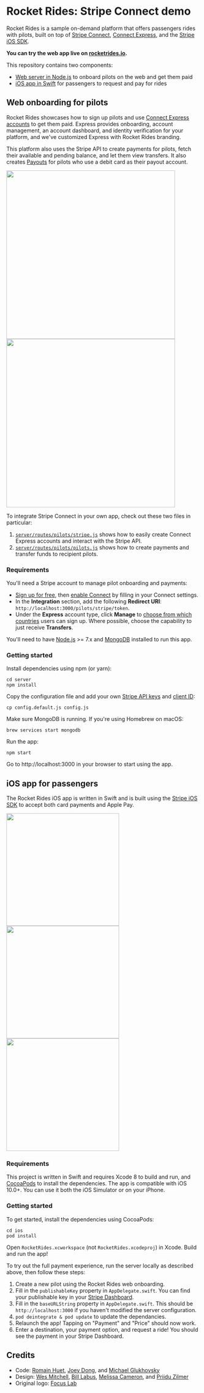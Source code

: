 # Rocket Rides: Stripe Connect demo

Rocket Rides is a sample on-demand platform that offers passengers rides with pilots, built on top of [Stripe Connect](https://stripe.com/connect), [Connect Express](https://stripe.com/connect/express), and the [Stripe iOS SDK](https://stripe.com/docs/mobile/ios).

**You can try the web app live on [rocketrides.io](https://rocketrides.io).**

This repository contains two components:
* [Web server in Node.js](#web-onboarding-for-pilots) to onboard pilots on the web and get them paid
* [iOS app in Swift](#ios-app-for-passengers) for passengers to request and pay for rides

## Web onboarding for pilots

Rocket Rides showcases how to sign up pilots and use [Connect Express accounts](https://stripe.com/connect/account-types) to get them paid. Express provides onboarding, account management, an account dashboard, and identity verification for your platform, and we've customized Express with Rocket Rides branding.

This platform also uses the Stripe API to create payments for pilots, fetch their available and pending balance, and let them view transfers. It also creates [Payouts](https://stripe.com/docs/connect/payouts) for pilots who use a debit card as their payout account.

<img src="server/public/images/screenshots/rocketrides-web-home.png" width="440"><img src="server/public/images/screenshots/rocketrides-web-connect.png" width="440">

To integrate Stripe Connect in your own app, check out these two files in particular:
1. [`server/routes/pilots/stripe.js`](server/routes/pilots/stripe.js) shows how to easily create Connect Express accounts and interact with the Stripe API.
2. [`server/routes/pilots/pilots.js`](server/routes/pilots/pilots.js) shows how to create payments and transfer funds to recipient pilots.

### Requirements

You'll need a Stripe account to manage pilot onboarding and payments:
- [Sign up for free](https://dashboard.stripe.com/register), then [enable Connect](https://dashboard.stripe.com/account/applications/settings) by filling in your Connect settings.
- In the **Integration** section, add the following **Redirect URI**: `http://localhost:3000/pilots/stripe/token`.
- Under the **Express** account type, click **Manage** to [choose from which countries](https://dashboard.stripe.com/test/settings/applications/express) users can sign up. Where possible, choose the capability to just receive **Transfers**.

You'll need to have [Node.js](http://nodejs.org) >= 7.x and [MongoDB](http://mongodb.org) installed to run this app.

### Getting started

Install dependencies using npm (or yarn):

    cd server
    npm install

Copy the configuration file and add your own [Stripe API keys](https://dashboard.stripe.com/account/apikeys) and [client ID](https://dashboard.stripe.com/account/applications/settings):

    cp config.default.js config.js

Make sure MongoDB is running. If you're using Homebrew on macOS:

    brew services start mongodb

Run the app:

    npm start

Go to http://localhost:3000 in your browser to start using the app.

## iOS app for passengers

The Rocket Rides iOS app is written in Swift and is built using the [Stripe iOS SDK](https://github.com/stripe/stripe-ios) to accept both card payments and Apple Pay.

<img src="server/public/images/screenshots/rocketrides-ios-ride.png" width="294"><img src="server/public/images/screenshots/rocketrides-ios-location.png" width="294"><img src="server/public/images/screenshots/rocketrides-ios-payment.png" width="294">

### Requirements

This project is written in Swift and requires Xcode 8 to build and run, and [CocoaPods](https://guides.cocoapods.org/using/getting-started.html) to install the dependencies. The app is compatible with iOS 10.0+. You can use it both the iOS Simulator or on your iPhone.

### Getting started

To get started, install the dependencies using CocoaPods:

    cd ios
    pod install

Open `RocketRides.xcworkspace` (not `RocketRides.xcodeproj`) in Xcode. Build and run the app!

To try out the full payment experience, run the server locally as described above, then follow these steps:

1. Create a new pilot using the Rocket Rides web onboarding.
2. Fill in the `publishableKey` property in `AppDelegate.swift`. You can find your publishable key in your [Stripe Dashboard](https://dashboard.stripe.com/account/apikeys).
3. Fill in the `baseURLString` property in `AppDelegate.swift`. This should be `http://localhost:3000` if you haven't modified the server configuration.
4. `pod deintegrate & pod update` to update the dependancies.
5. Relaunch the app! Tapping on "Payment" and "Price" should now work.
6. Enter a destination, your payment option, and request a ride! You should see the payment in your Stripe Dashboard.

## Credits

* Code: [Romain Huet](https://twitter.com/romainhuet), [Joey Dong](https://twitter.com/joeydong_), and [Michael Glukhovsky](https://twitter.com/mglukhovsky)
* Design: [Wes Mitchell](https://wes.ly/), [Bill Labus](https://twitter.com/billlabus), [Melissa Cameron](https://twitter.com/melissacameron_), and [Priidu Zilmer](https://zilmer.com/)
* Original logo: [Focus Lab](https://thenounproject.com/term/comet/547848/)
